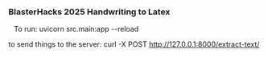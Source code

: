 ### BlasterHacks 2025 Handwriting to Latex

` `
To run:
uvicorn src.main:app --reload

to send things to the server:
curl -X POST http://127.0.0.1:8000/extract-text/
